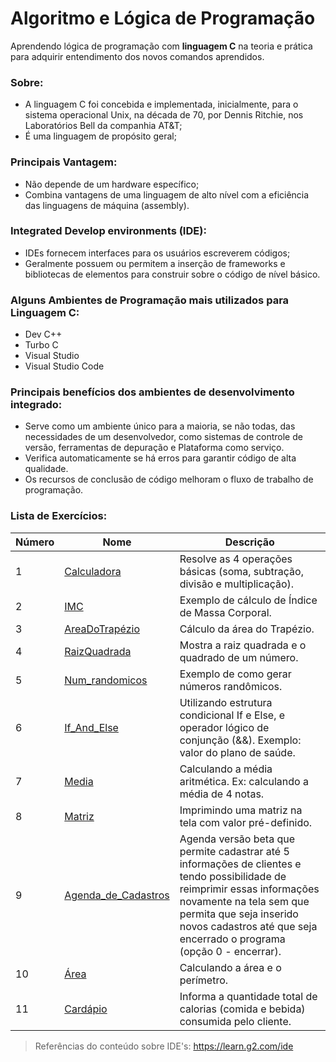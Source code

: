 # Algoritmo e Lógica de Programação
 Aprendendo lógica de programação com **linguagem C** na teoria e prática para adquirir entendimento dos novos comandos aprendidos.
 
### Sobre:
- A linguagem C foi concebida e implementada, inicialmente, para o sistema operacional Unix, na década de 70, por Dennis Ritchie, nos Laboratórios Bell da companhia AT&T;
- É uma linguagem de propósito geral;

### Principais Vantagem:
- Não depende de um hardware específico;
- Combina vantagens de uma linguagem de alto nível com a eficiência das linguagens de máquina (assembly).

### Integrated Develop environments (IDE):
- IDEs fornecem interfaces para os usuários escreverem códigos;
- Geralmente possuem ou permitem a inserção de frameworks e bibliotecas de elementos para construir sobre o código de nível básico.

### Alguns Ambientes de Programação mais utilizados para Linguagem C:
- Dev C++
- Turbo C
- Visual Studio
- Visual Studio Code

### Principais benefícios dos ambientes de desenvolvimento integrado:
- Serve como um ambiente único para a maioria, se não todas, das necessidades de um desenvolvedor, como sistemas de controle de versão, ferramentas de depuração e Plataforma como serviço.
- Verifica automaticamente se há erros para garantir código de alta qualidade.
- Os recursos de conclusão de código melhoram o fluxo de trabalho de programação.

### Lista de Exercícios:
 
Número | Nome | Descrição |
| ------------ | ------------ | ------------ |
| 1 | [Calculadora](https://github.com/Patricia-Bianca-Lana-Largura/Linguagem-C/blob/master/Exercicios%20de%20Linguagem%20C/1.Calculadora.cpp) | Resolve as 4 operações básicas (soma, subtração, divisão e multiplicação).  |
| 2 | [IMC](https://github.com/Patricia-Bianca-Lana-Largura/Linguagem-C/blob/master/Exercicios%20de%20Linguagem%20C/2.IMC.cpp) | Exemplo de cálculo de Índice de Massa Corporal. |
| 3 | [AreaDoTrapézio](https://github.com/Patricia-Bianca-Lana-Largura/Linguagem-C/blob/master/Exercicios%20de%20Linguagem%20C/3.AreaDoTrap%C3%A9zio.cpp) | Cálculo da área do Trapézio.  |
| 4 | [RaizQuadrada](https://github.com/Patricia-Bianca-Lana-Largura/Linguagem-C/blob/master/Exercicios%20de%20Linguagem%20C/4.Raiz%20Quadrada.cpp) | Mostra a raiz quadrada e o quadrado de um número.  |
| 5 |  [Num_randomicos](https://github.com/Patricia-Bianca-Lana-Largura/Linguagem-C/blob/master/Exercicios%20de%20Linguagem%20C/5.Num_randomicos.cpp) | Exemplo de como gerar números randômicos. |
| 6 |  [If_And_Else](https://github.com/Patricia-Bianca-Lana-Largura/Linguagem-C/blob/master/Exercicios%20de%20Linguagem%20C/6.If_And_Else.cpp) | Utilizando estrutura condicional If e Else, e operador lógico de conjunção (&&). Exemplo: valor do plano de saúde.|
| 7 | [Media](https://github.com/Patricia-Bianca-Lana-Largura/Linguagem-C/blob/master/Exercicios%20de%20Linguagem%20C/7.Media.cpp) | Calculando a média aritmética. Ex: calculando a média de 4 notas.|
| 8 | [Matriz](https://github.com/Patricia-Bianca-Lana-Largura/Linguagem-C/blob/master/Exercicios%20de%20Linguagem%20C/8.%20Matriz.cpp) | Imprimindo uma matriz na tela com valor pré-definido.|
| 9 | [Agenda_de_Cadastros](https://github.com/Patricia-Bianca-Lana-Largura/Linguagem-C/blob/master/Exercicios%20de%20Linguagem%20C/9.%20Agenda_de_Cadastros.cpp) | Agenda versão beta que permite cadastrar até 5 informações de clientes e tendo possibilidade de reimprimir essas informações novamente na tela sem que permita que seja inserido novos cadastros até que seja encerrado o programa (opção 0 - encerrar).|
| 10 | [Área](https://github.com/Patricia-Bianca-Lana-Largura/Linguagem-C/blob/master/Exercicios%20de%20Linguagem%20C/10.%20%C3%81rea.cpp) | Calculando a área e o perímetro.|
| 11 | [Cardápio](https://github.com/Patricia-Bianca-Lana-Largura/Linguagem-C/blob/master/Exercicios%20de%20Linguagem%20C/11.%20Card%C3%A1pio.cpp) | Informa a quantidade total de calorias (comida e bebida) consumida pelo cliente.|





> Referências do conteúdo sobre IDE's: https://learn.g2.com/ide
